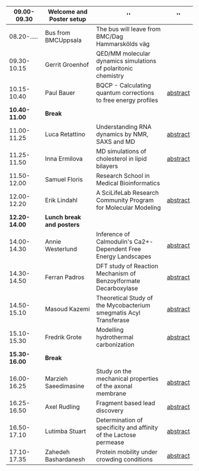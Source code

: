 **09.00-09.30**| **Welcome and Poster setup** | '' | ''
------------|---------------------------|-----------------------|----------
08.20-..... | Bus from BMCUppsala  | The bus will leave from BMC/Dag Hammarskölds väg | 
09.30-10.15 | Gerrit Groenhof      | QED/MM molecular dynamics simulations of polaritonic chemistry |
10.15-10.40 | Paul Bauer           | BQCP - Calculating quantum corrections to free energy profiles | [abstract](abstracts/Bauer.md)
**10.40-11.00** | **Break** | | 
11.00-11.25 | Luca Retattino       | Understanding RNA dynamics by NMR, SAXS and MD | [abstract](abstracts/Rettatino.md)
11.25-11.50 | Inna Ermilova        | MD simulations of cholesterol in lipid bilayers | [abstract](abstracts/Ermilova.md)
11.50-12.00 | Samuel Floris        | Research School in Medical Bioinformatics |
12.00-12.20 | Erik Lindahl         | A SciLifeLab Research Community Program for Molecular Modeling | [abstract](abstracts/Lindahl.md)
**12.20-14.00** | **Lunch break and posters** | | 
14.00-14.30 | Annie Westerlund     | Inference of Calmodulin's Ca2+-Dependent Free Energy Landscapes | [abstract](abstracts/Westerlund.md)
14.30-14.50 | Ferran Padros        | DFT study of Reaction Mechanism of Benzoylformate Decarboxylase | [abstract](abstracts/Padros.md)
14.50-15.10 | Masoud Kazemi        | Theoretical Study of the Mycobacterium smegmatis Acyl Transferase | [abstract](abstracts/Kazemi.md)
15.10-15.30 | Fredrik Grote        | Modelling hydrothermal carbonization | [abstract](abstracts/Grote.md)
**15.30-16.00** | **Break** | | 
16.00-16.25 | Marzieh Saeedimasine | Study on the mechanical properties of the axonal membrane | [abstract](abstracts/Saeedimasine.md)
16.25-16.50 | Axel Rudling         | Fragment based lead discovery | [abstract](abstracts/Rudling.md)
16.50-17.10 | Lutimba Stuart       | Determination of specificity and affinity of the Lactose permease | [abstract](abstracts/Lutimba.md)
17.10-17.35 | Zahedeh Bashardanesh | Protein mobility under crowding conditions | [abstract](abstracts/Bashardanesh.md)
